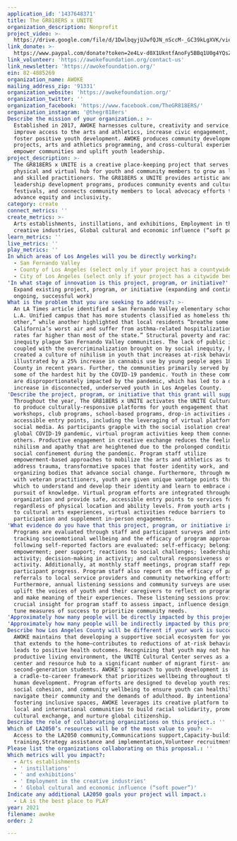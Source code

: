 ```yaml
---
application_id: '1437648371'
title: The GR818ERS x UNITE
organization_description: Nonprofit
project_video: >-
  https://drive.google.com/file/d/1DwlbqyjUJwfQJN_nSccM-_GC39kLgXVK/view?usp=sharing
link_donate: >-
  https://www.paypal.com/donate?token=2e4Lv-d0X1UkntfAnoFy5BBq1U0g4YQsZQ2xLTPl2qs1pWy87nsy9QOtM_czvDaNKoA535FgC2Hqcee5
link_volunteer: 'https://awokefoundation.org/contact-us'
link_newsletter: 'https://awokefoundation.org/'
ein: 82-4885269
organization_name: AWOKE
mailing_address_zip: '91331'
organization_website: 'https://awokefoundation.org/'
organization_twitter: ''
organization_facebook: 'https://www.facebook.com/TheGR818ERS/'
organization_instagram: '@thegr818ers'
Describe the mission of your organization.: >-
  Established in 2017, AWOKE harnesses culture, creativity and service to
  improve access to the arts and athletics, increase civic engagement, and
  foster positive youth development. AWOKE produces community development
  projects, arts and athletics programming, and cross-cultural experiences to
  empower communities and uplift youth leadership.
project_description: >-
  The GR818ERS x UNITE is a creative place-keeping project that serves as a
  physical and virtual hub for youth and community members to grow as leaders
  and skilled practitioners. The GR818ERS x UNITE provides artistic and athletic
  leadership development programs, produces community events and cultural arts
  festivals, and connects community members to local advocacy efforts that
  advance equity and inclusivity.
category: create
connect_metrics: ''
create_metrics: >-
  Arts establishments, instillations, and exhibitions, Employment in the
  creative industries, Global cultural and economic influence (“soft power”)
learn_metrics: ''
live_metrics: ''
play_metrics: ''
In which areas of Los Angeles will you be directly working?:
  - San Fernando Valley
  - County of Los Angeles (select only if your project has a countywide benefit)
  - City of Los Angeles (select only if your project has a citywide benefit)
'In what stage of innovation is this project, program, or initiative?': >-
  Expand existing project, program, or initiative (expanding and continuing
  ongoing, successful work)
What is the problem that you are seeking to address?: >-
  An LA Times article identified a San Fernando Valley elementary school as “the
  L.A. Unified campus that has more students classified as homeless than any
  other,” while another highlighted that local residents “breathe some of
  California’s worst air and suffer from asthma-related hospitalizations at
  rates far higher than most of the state.” Structural poverty and racial
  inequity plague San Fernando Valley communities. The lack of public investment
  coupled with the overcriminalization brought on by social inequity, has
  created a culture of nihilism in youth that increases at-risk behaviors, as
  illustrated by a 25% increase in cannabis use by young people ages 18-25 in LA
  County in recent years. Further, the communities primarily served by AWOKE are
  some of the hardest hit by the COVID-19 pandemic. Youth in these communities
  are disproportionately impacted by the pandemic, which has led to a drastic
  increase in disconnected, underserved youth in Los Angeles County.
'Describe the project, program, or initiative that this grant will support to address the problem identified.': >-
  Throughout the year, The GR818ERS x UNITE activates the UNITE Cultural Center
  to produce culturally-responsive platforms for youth engagement that include
  workshops, club programs, school-based programs, drop-in activities and other
  accessible entry points, including the leveraging of virtual platforms and
  social media. As participants grapple with the social isolation created by the
  global COVID-19 pandemic, virtual program activities keep them connected to
  others. Productive engagement in creative exchange reduces the feelings of
  nihilism and apathy that are heightened due to the prolonged conditions of
  social confinement during the pandemic. Program staff utilize
  empowerment-based approaches to mobilize the arts and athletics as tools to
  address trauma, transformative spaces that foster identity work, and
  organizing bodies that advance social change. Furthermore, through mentorships
  with veteran practitioners, youth are given unique vantage points through
  which to understand and develop their identity and learn to embrace a lifelong
  pursuit of knowledge. Virtual program efforts are integrated throughout the
  organization and provide safe, accessible entry points to services for youth
  regardless of physical location and ability levels. From youth arts programs
  to cultural arts experiences, virtual activities reduce barriers to
  participation and supplement in-person engagements.
'What evidence do you have that this project, program, or initiative is or will be successful, and how will you define and measure success?': >-
  Programs are evaluated through staff and participant surveys and interviews
  tracking socioemotional wellbeing and the efficacy of program approaches. The
  following self-reported factors are evaluated: self-efficacy; belonging;
  empowerment; peer support; reactions to social challenges; leadership in
  activity; decision-making in activity; and cultural responsiveness of
  activity. Additionally, at monthly staff meetings, program staff report
  participant progress. Program staff also report on the efficacy of participant
  referrals to local service providers and community networking efforts.
  Furthermore, annual listening sessions and community surveys are used to
  uplift the voices of youth and their caregivers to reflect on program efforts
  and make meaning of their experiences. These listening sessions provide
  crucial insight for program staff to assess impact, influence design, and fine
  tune measures of success to prioritize community needs.
'Approximately how many people will be directly impacted by this project, program, or initiative?': '100'
'Approximately how many people will be indirectly impacted by this project, program, or initiative?': '10000'
Describe how Los Angeles County will be different if your work is successful.: >-
  AWOKE maintains that developing a supportive social ecosystem for youth—one
  that extends to the home—contributes to reductions of at-risk behaviors and
  leads to positive health outcomes. Recognizing that youth may not have a safe,
  productive living environment, the UNITE Cultural Center serves as a drop-in
  center and resource hub to a significant number of migrant first- and
  second-generation students. AWOKE’s approach to youth development is based on
  a cradle-to-career framework that prioritizes wellbeing throughout the arc of
  human development. Program efforts are designed to develop youth resilience,
  social cohesion, and community wellbeing to ensure youth can healthily
  navigate their community and the demands of adulthood. By intentionally
  fostering inclusive spaces, AWOKE leverages its creative platform to connect
  local and international communities to build racial solidarity, promote
  cultural exchange, and nurture global citizenship.
Describe the role of collaborating organizations on this project.: ''
Which of LA2050’s resources will be of the most value to you?: >-
  Access to the LA2050 community,Communications support,Capacity-building and
  training,Strategy assistance and implementation,Volunteer recruitment
Please list the organizations collaborating on this proposal.: ''
Which metrics will you impact?:
  - Arts establishments
  - ' instillations'
  - ' and exhibitions'
  - ' Employment in the creative industries'
  - ' Global cultural and economic influence (“soft power”)'
Indicate any additional LA2050 goals your project will impact.:
  - LA is the best place to PLAY
year: 2021
filename: awoke
order: 2

---
```

